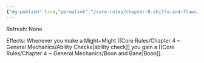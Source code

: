 ```yaml
---
{"dg-publish":true,"permalink":"/core-rules/chapter-8-skills-and-flaws/skill-list/might/rank-1/mighty/"}
---
```


Refresh: None

Effects:
Whenever you make a Might+Might [[Core Rules/Chapter 4 ~ General Mechanics/Ability Checks\|ability check]] you gain a [[Core Rules/Chapter 4 ~ General Mechanics/Boon and Bane\|Boon]].


